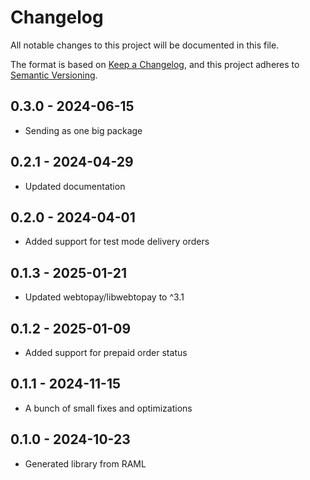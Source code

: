 # Changelog
All notable changes to this project will be documented in this file.

The format is based on [Keep a Changelog](https://keepachangelog.com/en/1.0.0/),
and this project adheres to [Semantic Versioning](https://semver.org/spec/v2.0.0.html).

## 0.3.0 - 2024-06-15
- Sending as one big package

## 0.2.1 - 2024-04-29

- Updated documentation

## 0.2.0 - 2024-04-01
- Added support for test mode delivery orders

## 0.1.3 - 2025-01-21
- Updated webtopay/libwebtopay to ^3.1

## 0.1.2 - 2025-01-09
- Added support for prepaid order status

## 0.1.1 - 2024-11-15
- A bunch of small fixes and optimizations

## 0.1.0 - 2024-10-23
- Generated library from RAML
